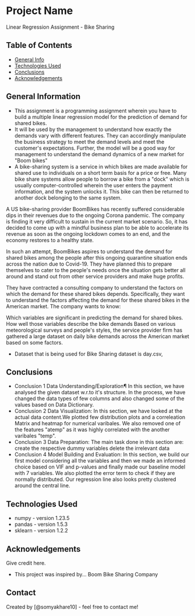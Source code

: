 # Project Name
Linear Regression Assignment - Bike Sharing


## Table of Contents
* [General Info](#general-information)
* [Technologies Used](#general-information)
* [Conclusions](#conclusions)
* [Acknowledgements](#acknowledgements)

<!-- You can include any other section that is pertinent to your problem -->

## General Information
- This assignment is a programming assignment wherein you have to build a multiple linear regression model for the prediction of demand for shared bikes.
- It will be used by the management to understand how exactly the demands vary with different features. They can accordingly manipulate the business strategy to meet the demand levels and meet the customer's expectations. Further, the model will be a good way for management to understand the demand dynamics of a new market for "Boom bikes"
- A bike-sharing system is a service in which bikes are made available for shared use to individuals on a short term basis for a price or free. Many bike share systems allow people to borrow a bike from a "dock" which is usually computer-controlled wherein the user enters the payment information, and the system unlocks it. This bike can then be returned to another dock belonging to the same system.


A US bike-sharing provider BoomBikes has recently suffered considerable dips in their revenues due to the ongoing Corona pandemic. The company is finding it very difficult to sustain in the current market scenario. So, it has decided to come up with a mindful business plan to be able to accelerate its revenue as soon as the ongoing lockdown comes to an end, and the economy restores to a healthy state. 


In such an attempt, BoomBikes aspires to understand the demand for shared bikes among the people after this ongoing quarantine situation ends across the nation due to Covid-19. They have planned this to prepare themselves to cater to the people's needs once the situation gets better all around and stand out from other service providers and make huge profits.


They have contracted a consulting company to understand the factors on which the demand for these shared bikes depends. Specifically, they want to understand the factors affecting the demand for these shared bikes in the American market. The company wants to know:

Which variables are significant in predicting the demand for shared bikes.
How well those variables describe the bike demands
Based on various meteorological surveys and people's styles, the service provider firm has gathered a large dataset on daily bike demands across the American market based on some factors. 
- Dataset that is being used for Bike Sharing dataset is day.csv, 

<!-- You don't have to answer all the questions - just the ones relevant to your project. -->

## Conclusions
- Conclusion 1
   Data Understanding/Exploration¶
    In this section, we have analysed the given dataset w.r.to it's structure. In the process, we have changed the data types of few columns and also changed some of the values based 
    on Data Dictionary.
- Conclusion 2
    Data Visualization:
     In this section, we have looked at the actual data content.We plotted few distribution plots and a correleation Matrix and heatmap for numerical varibales. We also removed one of 
     the features "atemp" as it was highly correlated with the another varibales "temp".
- Conclusion 3
   Data Preparation:
    The main task done in this section are:
    create the respective dummy variables
    delete the irrelevant data
- Conclusion 4
   Model Building and Evaluation:
    In this section, we build our first model considering all the variables and then we made an informed choice based on VIF and p-values and finally made our baseline model with 7 
    variables. We also plotted the error term to check if they are normally distributed. Our regression line also looks pretty clustered around the central line.

<!-- You don't have to answer all the questions - just the ones relevant to your project. -->


## Technologies Used
- numpy - version 1.23.5
- pandas - version 1.5.3
- sklearn - version 1.2.2

<!-- As the libraries versions keep on changing, it is recommended to mention the version of library used in this project -->

## Acknowledgements
Give credit here.
- This project was inspired by... Boom Bike Sharing Company


## Contact
Created by [@somyakhare10] - feel free to contact me!


<!-- Optional -->
<!-- ## License -->
<!-- This project is open source and available under the [... License](). -->

<!-- You don't have to include all sections - just the one's relevant to your project -->
